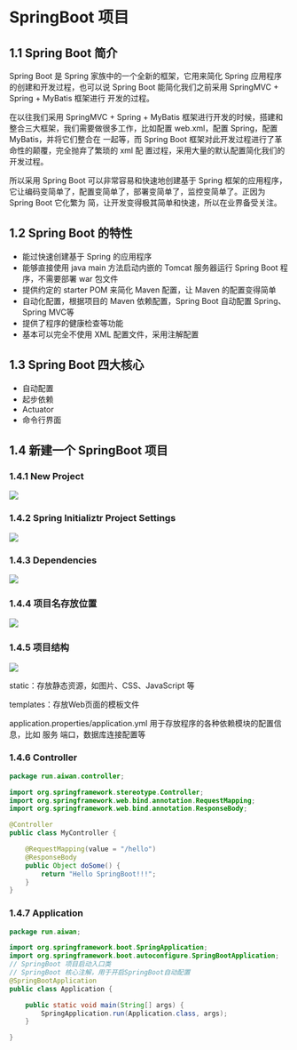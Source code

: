 # SpringBoot 项目

## 1.1 Spring Boot 简介

Spring Boot 是 Spring 家族中的一个全新的框架，它用来简化 Spring 应用程序的创建和开发过程，也可以说 Spring Boot 能简化我们之前采用 SpringMVC + Spring + MyBatis 框架进行 开发的过程。 

在以往我们采用 SpringMVC + Spring + MyBatis 框架进行开发的时候，搭建和整合三大框架，我们需要做很多工作，比如配置 web.xml，配置 Spring，配置MyBatis，并将它们整合在 一起等，而 Spring Boot 框架对此开发过程进行了革命性的颠覆，完全抛弃了繁琐的 xml 配 置过程，采用大量的默认配置简化我们的开发过程。 

所以采用 Spring Boot 可以非常容易和快速地创建基于 Spring 框架的应用程序，它让编码变简单了，配置变简单了，部署变简单了，监控变简单了。正因为 Spring Boot 它化繁为 简，让开发变得极其简单和快速，所以在业界备受关注。

## 1.2 Spring Boot 的特性

- 能过快速创建基于 Spring 的应用程序
- 能够直接使用 java main 方法启动内嵌的 Tomcat 服务器运行 Spring Boot 程序，不需要部署 war 包文件
- 提供约定的 starter POM 来简化 Maven 配置，让 Maven 的配置变得简单
- 自动化配置，根据项目的 Maven 依赖配置，Spring Boot 自动配置 Spring、Spring MVC等
- 提供了程序的健康检查等功能
- 基本可以完全不使用 XML 配置文件，采用注解配置

## 1.3 Spring Boot 四大核心

- 自动配置
- 起步依赖
- Actuator
- 命令行界面

## 1.4 新建一个 SpringBoot 项目

### 1.4.1 New Project

![](./images/01_HelloSpringBoot.png)

### 1.4.2 Spring Initializtr Project Settings

![](./images/02_HelloSpringBoot.png)

### 1.4.3 Dependencies

![](./images/03_HelloSpringBoot.png)

### 1.4.4 项目名存放位置

![](./images/04_HelloSpringBoot.png)

### 1.4.5 项目结构

![](./images/05_HelloSpringBoot.png)

static：存放静态资源，如图片、CSS、JavaScript 等 

templates：存放Web页面的模板文件 

application.properties/application.yml 用于存放程序的各种依赖模块的配置信息，比如 服务 端口，数据库连接配置等

### 1.4.6 Controller

```java
package run.aiwan.controller;

import org.springframework.stereotype.Controller;
import org.springframework.web.bind.annotation.RequestMapping;
import org.springframework.web.bind.annotation.ResponseBody;

@Controller
public class MyController {

    @RequestMapping(value = "/hello")
    @ResponseBody
    public Object doSome() {
        return "Hello SpringBoot!!!";
    }
}

```

### 1.4.7 Application

```java
package run.aiwan;

import org.springframework.boot.SpringApplication;
import org.springframework.boot.autoconfigure.SpringBootApplication;
// SpringBoot 项目启动入口类
// SpringBoot 核心注解，用于开启SpringBoot自动配置
@SpringBootApplication
public class Application {

    public static void main(String[] args) {
        SpringApplication.run(Application.class, args);
    }

}

```

